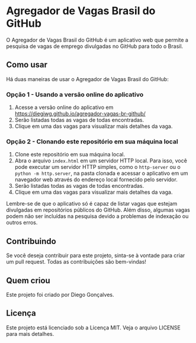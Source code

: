 # Agregador de Vagas Brasil do GitHub

O Agregador de Vagas Brasil do GitHub é um aplicativo web que permite a pesquisa de vagas de emprego divulgadas no GitHub para todo o Brasil.

## Como usar

Há duas maneiras de usar o Agregador de Vagas Brasil do GitHub:

### Opção 1 - Usando a versão online do aplicativo

1. Acesse a versão online do aplicativo em https://diegiwg.github.io/agregador-vagas-br-github/
2. Serão listadas todas as vagas de todas encontradas.
3. Clique em uma das vagas para visualizar mais detalhes da vaga.

### Opção 2 - Clonando este repositório em sua máquina local

1. Clone este repositório em sua máquina local.
2. Abra o arquivo `index.html` em um servidor HTTP local. Para isso, você pode executar um servidor HTTP simples, como o `http-server` ou o `python -m http.server`, na pasta clonada e acessar o aplicativo em um navegador web através do endereço local fornecido pelo servidor.
3. Serão listadas todas as vagas de todas encontradas.
4. Clique em uma das vagas para visualizar mais detalhes da vaga.

Lembre-se de que o aplicativo só é capaz de listar vagas que estejam divulgadas em repositórios públicos do GitHub. Além disso, algumas vagas podem não ser incluídas na pesquisa devido a problemas de indexação ou outros erros.

## Contribuindo

Se você deseja contribuir para este projeto, sinta-se à vontade para criar um pull request. Todas as contribuições são bem-vindas!

## Quem criou

Este projeto foi criado por Diego Gonçalves.

## Licença

Este projeto está licenciado sob a Licença MIT. Veja o arquivo LICENSE para mais detalhes.
